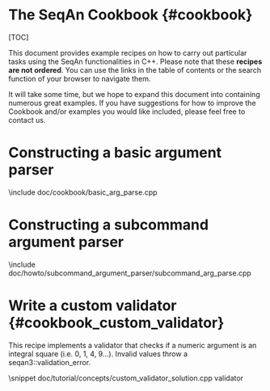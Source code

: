 # The SeqAn Cookbook {#cookbook}

[TOC]

This document provides example recipes on how to carry out particular tasks using the SeqAn functionalities in C++.
Please note that these **recipes are not ordered**. You can use the links in the table of contents or the search
function of your browser to navigate them.

It will take some time, but we hope to expand this document into containing numerous great examples.
If you have suggestions for how to improve the Cookbook and/or examples you would like included,
please feel free to contact us.

# Constructing a basic argument parser

\include doc/cookbook/basic_arg_parse.cpp

# Constructing a subcommand argument parser

\include doc/howto/subcommand_argument_parser/subcommand_arg_parse.cpp

# Write a custom validator {#cookbook_custom_validator}
This recipe implements a validator that checks if a numeric argument is an integral square (i.e. 0, 1, 4, 9...).
Invalid values throw a seqan3::validation_error.

\snippet doc/tutorial/concepts/custom_validator_solution.cpp validator
